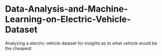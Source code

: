# Data-Analysis-and-Machine-Learning-on-Electric-Vehicle-Dataset
Analyzing a electric vehicle dataset for insights as to what vehicle would be the cheapest. 
